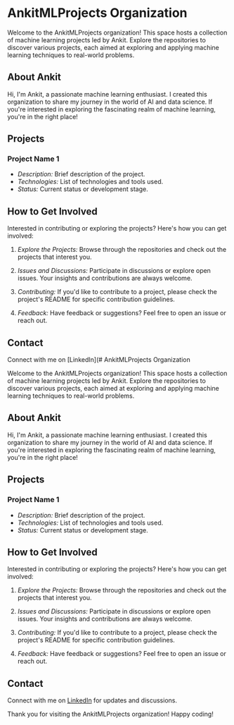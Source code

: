 # AnkitMLProjects Organization

Welcome to the AnkitMLProjects organization! This space hosts a collection of machine learning projects led by Ankit. Explore the repositories to discover various projects, each aimed at exploring and applying machine learning techniques to real-world problems.

## About Ankit

Hi, I'm Ankit, a passionate machine learning enthusiast. I created this organization to share my journey in the world of AI and data science. If you're interested in exploring the fascinating realm of machine learning, you're in the right place!

## Projects

### Project Name 1
- *Description:* Brief description of the project.
- *Technologies:* List of technologies and tools used.
- *Status:* Current status or development stage.

## How to Get Involved

Interested in contributing or exploring the projects? Here's how you can get involved:

1. *Explore the Projects:* Browse through the repositories and check out the projects that interest you.

2. *Issues and Discussions:* Participate in discussions or explore open issues. Your insights and contributions are always welcome.

3. *Contributing:* If you'd like to contribute to a project, please check the project's README for specific contribution guidelines.

4. *Feedback:* Have feedback or suggestions? Feel free to open an issue or reach out.

## Contact

Connect with me on [LinkedIn](# AnkitMLProjects Organization

Welcome to the AnkitMLProjects organization! This space hosts a collection of machine learning projects led by Ankit. Explore the repositories to discover various projects, each aimed at exploring and applying machine learning techniques to real-world problems.

## About Ankit

Hi, I'm Ankit, a passionate machine learning enthusiast. I created this organization to share my journey in the world of AI and data science. If you're interested in exploring the fascinating realm of machine learning, you're in the right place!

## Projects

### Project Name 1
- *Description:* Brief description of the project.
- *Technologies:* List of technologies and tools used.
- *Status:* Current status or development stage.

## How to Get Involved

Interested in contributing or exploring the projects? Here's how you can get involved:

1. *Explore the Projects:* Browse through the repositories and check out the projects that interest you.

2. *Issues and Discussions:* Participate in discussions or explore open issues. Your insights and contributions are always welcome.

3. *Contributing:* If you'd like to contribute to a project, please check the project's README for specific contribution guidelines.

4. *Feedback:* Have feedback or suggestions? Feel free to open an issue or reach out.

## Contact

Connect with me on [LinkedIn](https://www.linkedin.com/in/ankit-dhanawat/) for updates and discussions.

Thank you for visiting the AnkitMLProjects organization! Happy coding!
